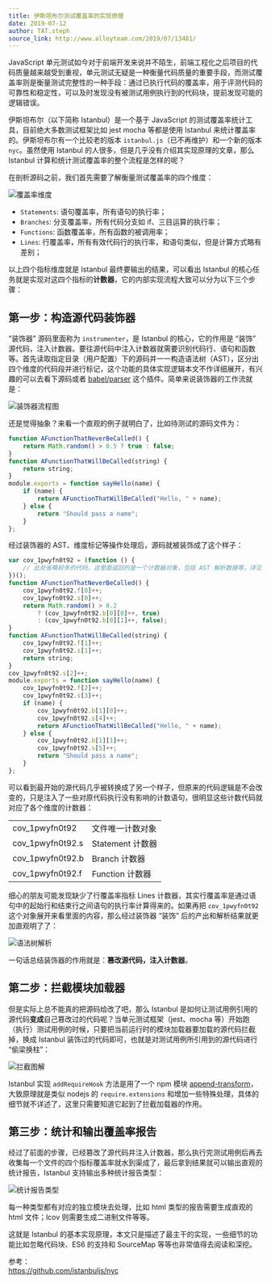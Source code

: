 ```yaml
---
title: 伊斯坦布尔测试覆盖率的实现原理
date: 2019-07-12
author: TAT.steph
source_link: http://www.alloyteam.com/2019/07/13481/
---
```


<!-- {% raw %} - for jekyll -->

JavaScript 单元测试如今对于前端开发来说并不陌生，前端工程化之后项目的代码质量越来越受到重视，单元测试无疑是一种衡量代码质量的重要手段，而测试覆盖率则是衡量测试完整性的一种手段：通过已执行代码的覆盖率，用于评测代码的可靠性和稳定性，可以及时发现没有被测试用例执行到的代码块，提前发现可能的逻辑错误。

伊斯坦布尔（以下简称 Istanbul）是一个基于 JavaScript 的测试覆盖率统计工具，目前绝大多数测试框架比如 jest mocha 等都是使用 Istanbul 来统计覆盖率的。伊斯坦布尔有一个比较老的版本 `istanbul.js`（已不再维护）和一个新的版本 `nyc`。虽然使用 Istanbul 的人很多，但是几乎没有介绍其实现原理的文章，那么 Istanbul 计算和统计测试覆盖率的整个流程是怎样的呢？

在剖析源码之前，我们首先需要了解衡量测试覆盖率的四个维度：

![覆盖率维度](http://www.alloyteam.com/wp-content/uploads/2019/07/p1.png)

-   `Statements`: 语句覆盖率，所有语句的执行率；
-   `Branches`: 分支覆盖率，所有代码分支如 if、三目运算的执行率；
-   `Functions`: 函数覆盖率，所有函数的被调用率；
-   `Lines`: 行覆盖率，所有有效代码行的执行率，和语句类似，但是计算方式略有差别；

以上四个指标维度就是 Istanbul 最终要输出的结果，可以看出 Istanbul 的核心任务就是实现对这四个指标的**计数器**，它的内部实现流程大致可以分为以下三个步骤：

## 第一步：构造源代码装饰器

“装饰器” 源码里面称为 `instrumenter`，是 Istanbul 的核心，它的作用是 “装饰” 源代码，注入计数器。要往源代码中注入计数器就需要识别代码行、语句和函数等。首先读取指定目录（用户配置）下的源码并一一构造语法树（AST），区分出四个维度的代码段并进行标记，这个功能的具体实现逻辑本文不作详细展开，有兴趣的可以去看下源码或者 [babel/parser](https://babeljs.io/docs/en/babel-parser) 这个插件。简单来说装饰器的工作流就是：

![装饰器流程图](http://www.alloyteam.com/wp-content/uploads/2019/07/p2.png)

还是觉得抽象？来看一个直观的例子就明白了，比如待测试的源码文件为：

```javascript
function AFunctionThatNeverBeCalled() {
    return Math.random() > 0.5 ? true : false;
}
function AFunctionThatWillBeCalled(string) {
    return string;
}
module.exports = function sayHello(name) {
    if (name) {
        return AFunctionThatWillBeCalled("Hello, " + name);
    } else {
        return "Should pass a name";
    }
};
```

经过装饰器的 AST、维度标记等操作处理后，源码就被装饰成了这个样子：

```javascript
var cov_1pwyfn0t92 = (function () {
    // 此处省略较多的代码，这里面返回的是一个计数器对象，包括 AST 解析数据等，详见下文
})();
function AFunctionThatNeverBeCalled() {
    cov_1pwyfn0t92.f[0]++;
    cov_1pwyfn0t92.s[0]++;
    return Math.random() > 0.2
        ? (cov_1pwyfn0t92.b[0][0]++, true)
        : (cov_1pwyfn0t92.b[0][1]++, false);
}
function AFunctionThatWillBeCalled(string) {
    cov_1pwyfn0t92.f[1]++;
    cov_1pwyfn0t92.s[1]++;
    return string;
}
cov_1pwyfn0t92.s[2]++;
module.exports = function sayHello(name) {
    cov_1pwyfn0t92.f[2]++;
    cov_1pwyfn0t92.s[3]++;
    if (name) {
        cov_1pwyfn0t92.b[1][0]++;
        cov_1pwyfn0t92.s[4]++;
        return AFunctionThatWillBeCalled("Hello, " + name);
    } else {
        cov_1pwyfn0t92.b[1][1]++;
        cov_1pwyfn0t92.s[5]++;
        return "Should pass a name";
    }
};
```

可以看到最开始的源代码几乎被转换成了另一个样子，但原来的代码逻辑是不会改变的，只是注入了一些对原代码执行没有影响的计数语句，很明显这些计数代码就对应了各个维度的计数器：

<table style="width: 100%;"><tbody><tr><td>cov_1pwyfn0t92</td><td>文件唯一计数对象</td></tr><tr><td>cov_1pwyfn0t92.s</td><td>Statement 计数器</td></tr><tr><td>cov_1pwyfn0t92.b</td><td>Branch 计数器</td></tr><tr><td>cov_1pwyfn0t92.f</td><td>Function 计数器</td></tr></tbody></table>

细心的朋友可能发现缺少了行覆盖率指标 Lines 计数器，其实行覆盖率是通过语句中的起始行和结束行之间语句的执行率计算得来的。如果再把 `cov_1pwyfn0t92` 这个对象展开来看里面的内容，那么经过装饰器 “装饰” 后的产出和解析结果就更加直观明了了：

![语法树解析](http://www.alloyteam.com/wp-content/uploads/2019/07/p3.png)

一句话总结装饰器的作用就是：**篡改源代码，注入计数器**。

## 第二步：拦截模块加载器

但是实际上总不能真的把源码给改了吧，那么 Istanbul 是如何让测试用例引用的源代码**变成**自己篡改过的代码呢？当单元测试框架（jest、mocha 等）开始跑（执行）测试用例的时候，只要把当前运行时的模块加载器要加载的源代码拦截掉，换成 Istanbul 装饰过的代码即可，也就是对测试用例所引用到的源代码进行 “偷梁换柱”：

![拦截图解](http://www.alloyteam.com/wp-content/uploads/2019/07/p4.png)

Istanbul 实现 `addRequireHook` 方法是用了一个 npm 模块 [append-transform](https://github.com/istanbuljs/append-transform#readme)，大致原理就是类似 nodejs 的 `require.extensions` 和增加一些特殊处理，具体的细节就不详述了，这里只需要知道它起到了拦截加载器的作用。

## 第三步：统计和输出覆盖率报告

经过了前面的步骤，已经篡改了源代码并注入计数器，那么执行完测试用例后再去收集每一个文件的四个指标覆盖率就水到渠成了，最后拿到结果就可以输出直观的统计报告，Istanbul 支持输出多种统计报告类型：

![统计报告类型](http://www.alloyteam.com/wp-content/uploads/2019/07/p5.png)

每一种类型都有对应的独立模块去处理，比如 html 类型的报告需要生成直观的 html 文件；lcov 则需要生成二进制文件等等。

这就是 Istanbul 的基本实现原理，本文只是描述了最主干的实现，一些细节的功能比如忽略代码块、ES6 的支持和 SourceMap 等等也非常值得去阅读和深挖。

参考：  
[](https://github.com/istanbuljs/nyc)<https://github.com/istanbuljs/nyc>


<!-- {% endraw %} - for jekyll -->